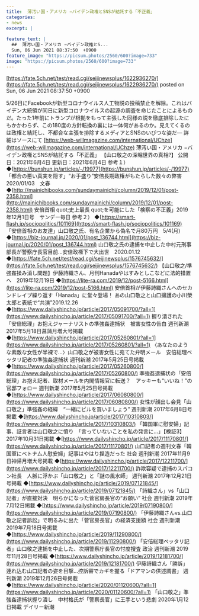 ```yaml
---
title:  薄汚い国・アメリカ −バイデン政権とSNSが結託する「不正義」  
categories:
- news
excerpt: |
  
feature_text: |
  ##  薄汚い国・アメリカ −バイデン政権とS...
  Sun, 06 Jun 2021 08:37:50  +0900
feature_image: "https://picsum.photos/2560/600?image=733"
image: "https://picsum.photos/2560/600?image=733"
---
```


[https://fate.5ch.net/test/read.cgi/seijinewsplus/1622936270/](https://fate.5ch.net/test/read.cgi/seijinewsplus/1622936270/)
posted on Sun, 06 Jun 2021 08:37:50  +0900

<!--more-->

5/26日にFacebookが新型コロナウイルス人工物説の投稿禁止を解除。これはバイデン大統領が同日に新型コロナウイルスの起源の調査を命じたことによるものだ。たった1年前にトランプが根拠をもって主張した同様の説を徹底排除したにもかかわらず、この180度の方針転換の裏には一体何があるのか。見えてくるのは政権と結託し、不都合な主張を排除するメディアとSNSのいびつな姿だ— 詳細はソースにて [https://web-willmagazine.com/international/UChze](https://web-willmagazine.com/international/UChze) 薄汚い国・アメリカ −バイデン政権とSNSが結託する「不正義」 【山口敬之の深堀世界の真相?】 公開日：2021年6月4日 更新日：2021年6月4日 参考１） ◆[https://bunshun.jp/articles/-/19977](https://bunshun.jp/articles/-/19977) 「都合の悪い真実を隠す」“お手盛り”安倍長期政権がもたらした数々の弊害　2020/01/03　文春 ◆[http://mainichibooks.com/sundaymainichi/column/2019/12/01/post-2358.html](http://mainichibooks.com/sundaymainichi/column/2019/12/01/post-2358.html) 安倍首相 quot;史上最長 quot;を可能にした「検察の不正義」2019年12月1日号　サンデー毎日 参考２） ◆[https://smart-flash.jp/sociopolitics/101169](https://smart-flash.jp/sociopolitics/101169) 「安倍首相のお友達」山口敬之氏、有名企業から偽名で月80万円　5/4(月) ◆[https://biz-journal.jp/2020/01/post_136744.html](https://biz-journal.jp/2020/01/post_136744.html) 山口敬之氏の逮捕を中止した中村元刑事部長が警察庁長官目前…安倍政権下で大出世　2020.01.12 ◆[https://fate.5ch.net/test/read.cgi/seijinewsplus/1576745632/](https://fate.5ch.net/test/read.cgi/seijinewsplus/1576745632/) 【山口敬之/準強姦揉み消し問題】伊藤詩織さん、月刊Hanadaやはすみとしこなどに法的措置へ　2019年12月19日 ◆[https://lite-ra.com/2019/12/post-5166.html](https://lite-ra.com/2019/12/post-5166.html) 安倍首相が伊藤詩織さんへのセカンドレイプ繰り返す「Hanada」に堂々登場！ あの山口敬之と山口擁護の小川榮太郎と表紙で“共演”2019.12.26 ◆[https://www.dailyshincho.jp/article/2017/05091700/?all=1](https://www.dailyshincho.jp/article/2017/05091700/?all=1) 握り潰された「安倍総理」お抱えジャーナリストの準強姦逮捕状　被害女性の告白 週刊新潮 2017年5月18日菖蒲月増大号掲載 ◆[https://www.dailyshincho.jp/article/2017/05260801/?all=1](https://www.dailyshincho.jp/article/2017/05260801/?all=1) 〈あなたのような素敵な女性が半裸で…〉山口敬之が被害女性に宛てた弁明メール　安倍総理ベッタリ記者の準強姦逮捕状 週刊新潮 2017年5月25日号掲載 ◆[https://www.dailyshincho.jp/article/2017/05260800/](https://www.dailyshincho.jp/article/2017/05260800/) 準強姦逮捕状の「安倍総理」お抱え記者、取材メールを内閣情報官に転送？　アッキーも“いいね！”の官邸フォロー 週刊新潮 2017年5月25日号掲載 ◆[https://www.dailyshincho.jp/article/2017/06080800/](https://www.dailyshincho.jp/article/2017/06080800/) 女性が顔出し会見「山口敬之」準強姦の経緯　“一緒にピルを買いましょう” 週刊新潮 2017年6月8日号掲載 ◆[https://www.dailyshincho.jp/article/2017/10310803/](https://www.dailyshincho.jp/article/2017/10310803/) 「韓国軍に慰安婦」記事、証言者は山口敬之に憤り　「言っていないことを私の発言に…」【検証3】 2017年10月31日掲載 ◆[https://www.dailyshincho.jp/article/2017/11170801/](https://www.dailyshincho.jp/article/2017/11170801/) 山口記者の週刊文春「韓国軍にベトナム人慰安婦」記事はやはり捏造だった 社会 週刊新潮 2017年11月9日神帰月増大号掲載 ◆[https://www.dailyshincho.jp/article/2017/12211700/](https://www.dailyshincho.jp/article/2017/12211700/) 詐欺容疑で逮捕のスパコン社長　人脈に浮かぶ「山口敬之」と「謎の風水師」 週刊新潮 2017年12月21日号掲載 ◆[https://www.dailyshincho.jp/article/2019/07121845/](https://www.dailyshincho.jp/article/2019/07121845/) 「詩織さん」vs「山口記者」が直接対決　明らかになった菅官房長官の“お願い” 社会 週刊新潮 2019年7月12日掲載 ◆[https://www.dailyshincho.jp/article/2019/07190800/](https://www.dailyshincho.jp/article/2019/07190800/) 「伊藤詩織さんvs.山口敬之記者訴訟」で明るみに出た「菅官房長官」の経済支援額 社会 週刊新潮 2019年7月18日号掲載 ◆[https://www.dailyshincho.jp/article/2019/11290800/](https://www.dailyshincho.jp/article/2019/11290800/) 「安倍総理ベッタリ記者」山口敬之逮捕を中止した、次期警察庁長官の忖度捜査 政治 週刊新潮 2019年11月28日号掲載 ◆[https://www.dailyshincho.jp/article/2019/12181700/](https://www.dailyshincho.jp/article/2019/12181700/) 伊藤詩織さん「勝訴」　連れ込む山口記者の姿を目撃…控訴審でカギを握る「ドアマンの供述調書」 週刊新潮 2019年12月26日号掲載 ◆[https://www.dailyshincho.jp/article/2020/01120600/?all=1](https://www.dailyshincho.jp/article/2020/01120600/?all=1) 「山口敬之」準強姦逮捕状握り潰し　中村格氏が「警察長官」に王手という悲劇 2020年1月12日掲載 デイリー新潮
